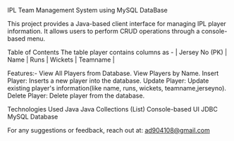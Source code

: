 IPL Team Management System using MySQL DataBase

This project provides a Java-based client interface for managing IPL player information. It allows users to perform CRUD operations through a console-based menu.

Table of Contents
The table player contains columns as -
| Jersey No (PK) | Name | Runs | Wickets | Teamname |

Features:-
View All Players from Database.
View Players by Name. 
Insert Player: Inserts a new player into the database. 
Update Player: Update existing player's information(like name, runs, wickets, teamname,jerseyno). 
Delete Player: Delete player from the database. 

Technologies Used
Java
Java Collections (List)
Console-based UI
JDBC
MySQL Database

For any suggestions or feedback, reach out at: ad904108@gmail.com
